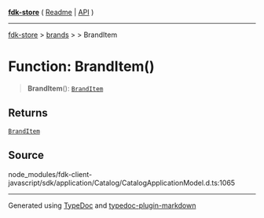 [**fdk-store**](../../../README.md) ( [Readme](../../../README.md) \| [API](../../../API.md) )

---

[fdk-store](../../../API.md) > [brands](../../README.md) > [<internal>](../README.md) > BrandItem

# Function: BrandItem()

> **BrandItem**(): [`BrandItem`](../type-aliases/type-alias.BrandItem.md)

## Returns

[`BrandItem`](../type-aliases/type-alias.BrandItem.md)

## Source

node_modules/fdk-client-javascript/sdk/application/Catalog/CatalogApplicationModel.d.ts:1065

---

Generated using [TypeDoc](https://typedoc.org/) and [typedoc-plugin-markdown](https://www.npmjs.com/package/typedoc-plugin-markdown)
